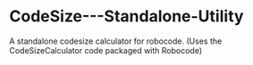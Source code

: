 # CodeSize---Standalone-Utility
A standalone codesize calculator for robocode. (Uses the CodeSizeCalculator code packaged with Robocode)
